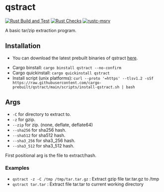 # qstract

[![Rust Build and Test](https://github.com/cargo-prebuilt/qstract/actions/workflows/build.yml/badge.svg?event=push)](https://github.com/cargo-prebuilt/qstract/actions/workflows/build.yml)
[![Rust Checks](https://github.com/cargo-prebuilt/qstract/actions/workflows/checks.yml/badge.svg?event=push)](https://github.com/cargo-prebuilt/qstract/actions/workflows/checks.yml)
[![rustc-msrv](https://img.shields.io/badge/rustc-1.74%2B-blue?logo=rust)](https://www.rust-lang.org/tools/install)

A basic tar/zip extraction program.

## Installation

- You can download the latest prebuilt binaries of qstract [here](https://github.com/cargo-prebuilt/qstract/releases/latest).
<!-- - Cargo install: ```cargo install qstract``` -->
<!-- - Cargo prebuilt: ```cargo prebuilt qstract``` -->
- Cargo binstall: ```cargo binstall qstract --no-confirm```
- Cargo quickinstall: ```cargo quickinstall qstract```
- Install script (unix platforms): ```curl --proto '=https' --tlsv1.2 -sSf https://raw.githubusercontent.com/cargo-prebuilt/qstract/main/scripts/install-qstract.sh | bash```
<!-- - For github actions you can use [cargo-prebuilt/cargo-prebuilt-action](https://github.com/cargo-prebuilt/cargo-prebuilt-action) -->

## Args

- `-C` for directory to extract to.
- `-z` for gzip.
- `--zip` for zip. (none, deflate, deflate64)
- `--sha256` for sha256 hash.
- `--sha512` for sha512 hash.
- `--sha3_256` for sha3_256 hash.
- `--sha3_512` for sha3_512 hash.

First positional arg is the file to extract/hash.

### Examples

- `qstract -z -C /tmp /tmp/tar.tar.gz` : Extract gzip file tar.tar.gz to /tmp
- `qstract tar.tar` : Extract file tar.tar to current working directory
